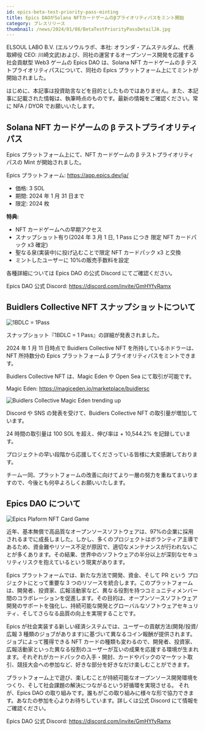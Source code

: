 ```yaml
---
id: epics-beta-test-priority-pass-minting
title: Epics DAOがSolana NFTカードゲームのβプライオリティパスをミント開始
category: プレスリリース
thumbnail: /news/2024/01/08/BetaTestPriorityPassDetailJA.jpg
---
```


ELSOUL LABO B.V. (エルソウルラボ、本社: オランダ・アムステルダム、代表取締役
CEO: 川崎文武)および、同社の運営するオープンソース開発を応援する社会貢献型 Web3
ゲームの Epics DAO は、Solana NFT カードゲームの β
テストプライオリティパスについて、同社の Epics
プラットフォーム上にてミントが開始されました。

はじめに、本記事は投資助言などを目的としたものではありません。また、本記事に記載された情報は、執筆時点のものです。最新の情報をご確認ください。常に
NFA / DYOR でお願いいたします。

## Solana NFT カードゲームの β テストプライオリティパス

Epics プラットフォーム上にて、NFT カードゲームの β テストプライオリティパスの
Mint が開始されました。

Epics プラットフォーム: https://app.epics.dev/ja/

- 価格: 3 SOL
- 期間: 2024 年 1 月 31 日まで
- 限定: 2024 枚

**特典:**

- NFT カードゲームへの早期アクセス
- スナップショット有り(2024 年 3 月 1 日, 1 Pass につき 限定 NFT カードパック x3
  確定)
- 聖なる泉(実装中)に投げ込むことで限定 NFT カードパック x3 と交換
- ミントしたユーザーに 10%の販売手数料を設定

各種詳細については Epics DAO の公式 Discord にてご確認ください。

Epics DAO 公式 Discord: https://discord.com/invite/GmHYfyRamx

## Buidlers Collective NFT スナップショットについて

![1BDLC = 1Pass](/news/2024/01/08/BDLC1PASS.jpg)

スナップショット『1BDLC = 1 Pass』の詳細が発表されました。

2024 年 1 月 11 日時点で Buidlers Collective NFT を所持しているホドラーは、NFT
所持数分の Epics プラットフォーム β プライオリティパスをミントできます。

Buidlers Collective NFT は、Magic Eden や Open Sea にて取引が可能です。

Magic Eden: https://magiceden.io/marketplace/buidlersc

![Buidlers Collective Magic Eden trending up](/news/2024/01/08/BDLCtrendingUp.jpg)

Discord や SNS の発表を受けて、Buidlers Collective NFT
の取引量が増加しています。

24 時間の取引量は 100 SOL を超え、伸び率は + 10,544.2% を記録しています。

プロジェクトの早い段階から応援してくださっている皆様に大変感謝しております。

チーム一同、プラットフォームの改善に向けてより一層の努力を重ねてまいりますので、今後とも何卒よろしくお願いいたします。

## Epics DAO について

![Epics Plaform NFT Card Game](/news/2023/12/01/EpicsPlatformJA.png)

近年、基本無償で高品質なオープンソースソフトウェアは、97%の企業に採用されるまでに成長しました。しかし、多くのプロジェクトはボランティア主導であるため、資金難やリソース不足が原因で、適切なメンテナンスが行われないことが多くあります。その結果、世界中のソフトウェアの半分以上が深刻なセキュリティリスクを抱えているという現実があります。

Epics プラットフォームでは、新たな方法で開発、資金、そして PR という
プロジェクトにとって重要な 3
つのリソースを統合します。このプラットフォームは、開発者、投資家、広報活動家など、異なる役割を持つコミュニティメンバー間のコラボレーションを促進します。その目的は、オープンソースソフトウェア開発のサポートを強化し、持続可能な開発とグローバルなソフトウェアセキュリティ、そしてさらなる品質の向上を実現することです。

Epics が社会実装する新しい経済システムでは、ユーザーの貢献方法(開発/投資/広報 3
種類のジョブがあります)に基づいて異なるコイン報酬が提供されます。ジョブによって獲得できる
NFT
カードの種類も変わるので、開発者、投資家、広報活動家といった異なる役割のユーザーが互いの成果を応援する環境が生まれます。それぞれがカードパックの入手・開封、カードやパックのマーケット取引、競技大会への参加など、好きな部分を好きなだけ楽しむことができます。

プラットフォーム上で遊び、楽しむことが持続可能なオープンソース開発環境をつくり、そして社会課題の解決につながるという好循環を実現させる。
それが、Epics DAO
の取り組みです。誰もがこの取り組みに様々な形で協力できます。あなたの参加を心よりお待ちしています。詳しくは公式
Discord にて情報をご確認ください。

Epics DAO 公式 Discord: https://discord.com/invite/GmHYfyRamx
